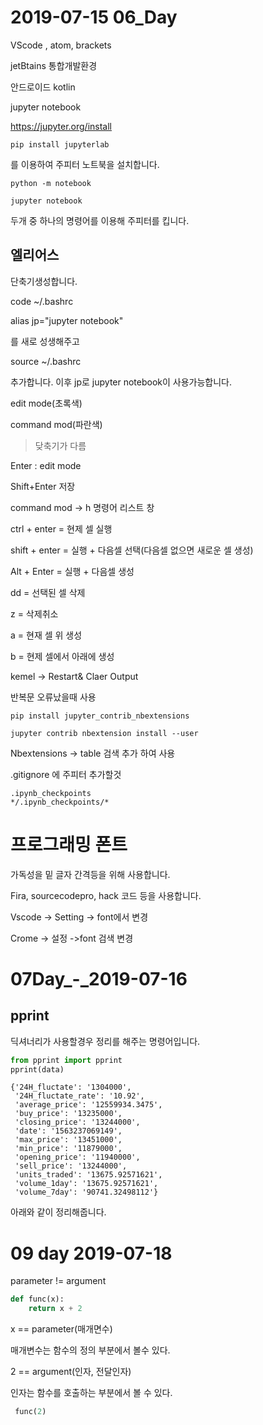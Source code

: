 # 2019-07-15 06_Day



VScode , atom, brackets



jetBtains  통합개발환경 

안드로이드 kotlin

jupyter notebook

https://jupyter.org/install

```git hub
pip install jupyterlab
```

를 이용하여 주피터 노트북을 설치합니다.

```git hub
python -m notebook
```

```github
jupyter notebook
```

두개 중 하나의 명령어를 이용해 주피터를 킵니다.



## 엘리어스 

단축기생성합니다.



code ~/.bashrc

alias jp="jupyter notebook"

를 새로 성생해주고

source ~/.bashrc

추가합니다. 이후 jp로 jupyter notebook이 사용가능합니다.



edit mode(초록색)

command mod(파란색)

> 닺축기가 다름



Enter : edit mode

Shift+Enter 저장

command mod -> h 명령어 리스트 창

ctrl + enter = 현제 셀 실행

shift + enter = 실행 + 다음셀 선택(다음셀 없으면 새로운 셀 생성)

Alt + Enter = 실행 + 다음셀 생성

dd = 선택된 셀 삭제

z = 삭제취소

a  =  현재 셀 위 생성

b =  현제 셀에서 아래에 생성



kemel  -> Restart& Claer Output

반복문 오류났을때 사용



```
pip install jupyter_contrib_nbextensions
```

```
jupyter contrib nbextension install --user
```

Nbextensions -> table 검색 추가 하여 사용



.gitignore 에 주피터 추가할것

```
.ipynb_checkpoints
*/.ipynb_checkpoints/*
```



# 프로그래밍 폰트

가독성을 밑 글자 간격등을 위해 사용합니다.

Fira, sourcecodepro, hack 코드 등을 사용합니다.





Vscode -> Setting -> font에서 변경

Crome -> 설정 ->font 검색 변경





# 07Day_-_2019-07-16

## pprint

딕셔너리가 사용할경우 정리를 해주는 명령어입니다.

```python
from pprint import pprint
pprint(data)
```

```
{'24H_fluctate': '1304000',
 '24H_fluctate_rate': '10.92',
 'average_price': '12559934.3475',
 'buy_price': '13235000',
 'closing_price': '13244000',
 'date': '1563237069149',
 'max_price': '13451000',
 'min_price': '11879000',
 'opening_price': '11940000',
 'sell_price': '13244000',
 'units_traded': '13675.92571621',
 'volume_1day': '13675.92571621',
 'volume_7day': '90741.32498112'}
```

아래와 같이 정리해줍니다.



# 09 day 2019-07-18

parameter != argument

```python
def func(x):
    return x + 2
```

x == parameter(매개면수)

매개변수는 함수의 정의 부분에서 볼수 있다.

2 == argument(인자, 전달인자)

인자는 함수를 호출하는 부분에서 볼 수 있다.

```python
 func(2)
```



